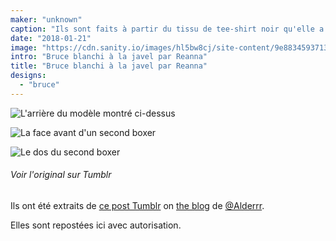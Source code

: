 ```yaml
---
maker: "unknown"
caption: "Ils sont faits à partir du tissu de tee-shirt noir qu'elle a blanchi elle-même, en utilisant des plantes désertiques pour le design."
date: "2018-01-21"
image: "https://cdn.sanity.io/images/hl5bw8cj/site-content/9e8834593713a2a6e4903d53e789b430449f947a-1280x960.jpg"
intro: "Bruce blanchi à la javel par Reanna"
title: "Bruce blanchi à la javel par Reanna"
designs:
  - "bruce"
---
```


![L'arrière du modèle montré ci-dessus](https://posts.freesewing.org/uploads/bleach_dyed_bruce_1_back_c91de98a99.jpg "L'arrière du modèle montré ci-dessus")

![La face avant d'un second boxer](https://posts.freesewing.org/uploads/bleach_dyed_bruce_2_front_d9e26ac24b.jpg "La face avant d'un second boxer")

![Le dos du second boxer](https://posts.freesewing.org/uploads/bleach_dyed_bruce_2_back_f97d0b323f.jpg "Le dos du second boxer")


<Note>

###### Voir l'original sur Tumblr
Ils ont été extraits de [ce post Tumblr](http://alderrr.tumblr.com/post/168948306776/christmas-crafting-2-pairs-of-mens-underwear)
on [the blog](http://alderrr.tumblr.com/) de [@Alderrr](/users/Alderrr).

Elles sont repostées ici avec autorisation.

</Note>

